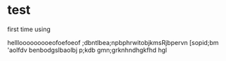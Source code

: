 # test
first time using



helllooooooooeofoefoeof
;dbntlbea;npbphrwitobjkmsRjbpervn [sopid;bm 'aolfdv
benbodgslbaolbj p;kdb
gmn;grknhndhgkfhd hgl 
